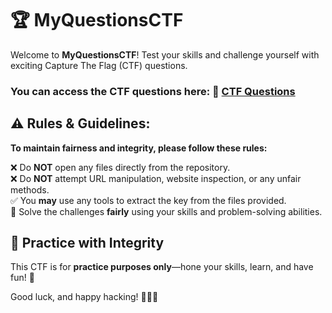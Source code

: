 # 🏆 MyQuestionsCTF  

Welcome to **MyQuestionsCTF**! Test your skills and challenge yourself with exciting Capture The Flag (CTF) questions. 


### You can access the CTF questions here: 🔗 [CTF Questions](https://chaitanyap28.github.io/MyQuestionsCTF/)  


## ⚠ Rules & Guidelines:  
**To maintain fairness and integrity, please follow these rules:**

❌ Do **NOT** open any files directly from the repository.  
❌ Do **NOT** attempt URL manipulation, website inspection, or any unfair methods.  
✅ You **may** use any tools to extract the key from the files provided.  
🎯 Solve the challenges **fairly** using your skills and problem-solving abilities.  

## 📝 **Practice with Integrity**  
This CTF is for **practice purposes only**—hone your skills, learn, and have fun! 🚀  

Good luck, and happy hacking! 🕵️‍♂️🔑  
